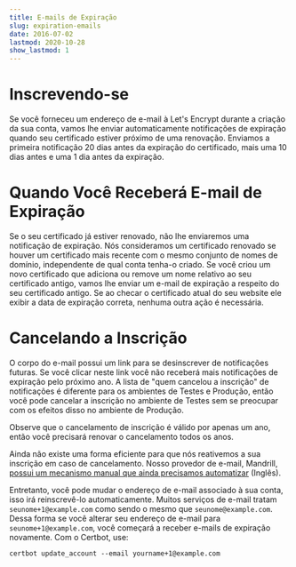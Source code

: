 ```yaml
---
title: E-mails de Expiração
slug: expiration-emails
date: 2016-07-02
lastmod: 2020-10-28
show_lastmod: 1
---
```



# Inscrevendo-se

Se você forneceu um endereço de e-mail à Let's Encrypt durante a criação da sua conta, vamos lhe enviar automaticamente notificações de expiração quando seu certificado estiver próximo de uma renovação. Enviamos a primeira notificação 20 dias antes da expiração do certificado, mais uma 10 dias antes e uma 1 dia antes da expiração.

# Quando Você Receberá E-mail de Expiração

Se o seu certificado já estiver renovado, não lhe enviaremos uma notificação de expiração. Nós consideramos um certificado renovado se houver um certificado mais recente com o mesmo conjunto de nomes de domínio, independente de qual conta tenha-o criado. Se você criou um novo certificado que adiciona ou remove um nome relativo ao seu certificado antigo, vamos lhe enviar um e-mail de expiração a respeito do seu certificado antigo. Se ao checar o certificado atual do seu website ele exibir a data de expiração correta, nenhuma outra ação é necessária.

# Cancelando a Inscrição

O corpo do e-mail possui um link para se desinscrever de notificações futuras. Se você clicar neste link você não receberá mais notificações de expiração pelo próximo ano. A lista de "quem cancelou a inscrição" de notificações é diferente para os ambientes de Testes e Produção, então você pode cancelar a inscrição no ambiente de Testes sem se preocupar com os efeitos disso no ambiente de Produção.

Observe que o cancelamento de inscrição é válido por apenas um ano, então você precisará renovar o cancelamento todos os anos.

Ainda não existe uma forma eficiente para que nós reativemos a sua inscrição em caso de cancelamento. Nosso provedor de e-mail, Mandrill, [possui um mecanismo manual que ainda precisamos automatizar](https://mandrill.zendesk.com/hc/en-us/articles/360039299913) (Inglês).

Entretanto, você pode mudar o endereço de e-mail associado à sua conta, isso irá reinscrevê-lo automaticamente. Muitos serviços de e-mail tratam `seunome+1@example.com` como sendo o mesmo que `seunome@example.com`. Dessa forma se você alterar seu endereço de e-mail para `seunome+1@example.com`, você começará a receber e-mails de expiração novamente. Com o Certbot, use:

`certbot update_account --email yourname+1@example.com`

